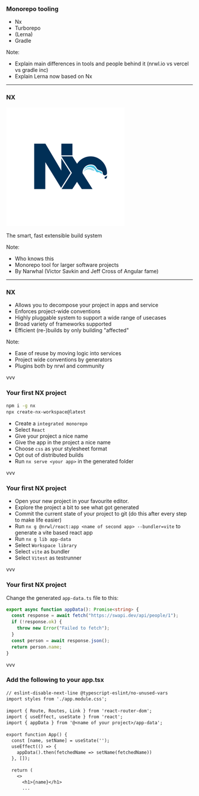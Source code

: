 ### Monorepo tooling

- Nx
- Turborepo
- (Lerna)
- Gradle

Note:

- Explain main differences in tools and people behind it (nrwl.io vs vercel vs gradle inc)
- Explain Lerna now based on Nx

---

### NX

![NX logo](img/nx.webp)

The smart, fast extensible build system

Note:

- Who knows this
- Monorepo tool for larger software projects
- By Narwhal (Victor Savkin and Jeff Cross of Angular fame)

---

### NX

- Allows you to decompose your project in apps and service
- Enforces project-wide conventions
- Highly pluggable system to support a wide range of usecases
- Broad variety of frameworks supported
- Efficient (re-)builds by only building "affected"

Note:

- Ease of reuse by moving logic into services
- Project wide conventions by generators
- Plugins both by nrwl and community

vvv

### Your first NX project

```sh
npm i -g nx
npx create-nx-workspace@latest
```

- Create a `integrated monorepo`
- Select `React`
- Give your project a nice name
- Give the app in the project a nice name
- Choose `css` as your stylesheet format
- Opt out of distributed builds
- Run `nx serve <your app>` in the generated folder

vvv

### Your first NX project

- Open your new project in your favourite editor.
- Explore the project a bit to see what got generated
- Commit the current state of your project to git (do this after every step to make life easier)
- Run `nx g @nrwl/react:app <name of second app> --bundler=vite` to generate a vite based react app
- Run `nx g lib app-data`
- Select `Workspace library`
- Select `vite` as bundler
- Select `Vitest` as testrunner

vvv

### Your first NX project

Change the generated `app-data.ts` file to this:

```ts
export async function appData(): Promise<string> {
  const response = await fetch("https://swapi.dev/api/people/1");
  if (!response.ok) {
    throw new Error("Failed to fetch");
  }
  const person = await response.json();
  return person.name;
}
```

vvv

### Add the following to your app.tsx

```tsx[5,6,9-12,16]
// eslint-disable-next-line @typescript-eslint/no-unused-vars
import styles from './app.module.css';

import { Route, Routes, Link } from 'react-router-dom';
import { useEffect, useState } from 'react';
import { appData } from '@<name of your project>/app-data';

export function App() {
  const [name, setName] = useState('');
  useEffect(() => {
    appData().then(fetchedName => setName(fetchedName))
  }, []);

  return (
    <>
      <h1>{name}</h1>
      ...
```
